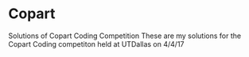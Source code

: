 # Copart
Solutions of Copart Coding Competition
These are my solutions for the Copart Coding competiton held at UTDallas on 4/4/17

